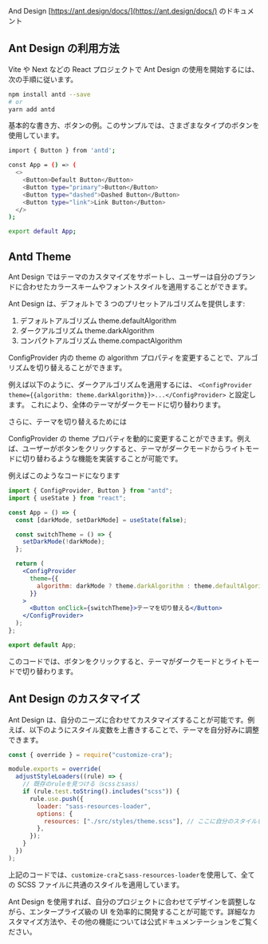 And Design [https://ant.design/docs/](https://ant.design/docs/) のドキュメント

## Ant Design の利用方法

Vite や Next などの React プロジェクトで Ant Design の使用を開始するには、次の手順に従います。

```bash
npm install antd --save
# or
yarn add antd
```

基本的な書き方、ボタンの例。このサンプルでは、さまざまなタイプのボタンを使用しています。

```bash
import { Button } from 'antd';

const App = () => (
  <>
    <Button>Default Button</Button>
    <Button type="primary">Button</Button>
    <Button type="dashed">Dashed Button</Button>
    <Button type="link">Link Button</Button>
  </>
);

export default App;
```

## Antd Theme

Ant Design ではテーマのカスタマイズをサポートし、ユーザーは自分のブランドに合わせたカラースキームやフォントスタイルを適用することができます。

Ant Design は、デフォルトで 3 つのプリセットアルゴリズムを提供します:

1. デフォルトアルゴリズム theme.defaultAlgorithm
1. ダークアルゴリズム theme.darkAlgorithm
1. コンパクトアルゴリズム theme.compactAlgorithm

ConfigProvider 内の theme の algorithm プロパティを変更することで、アルゴリズムを切り替えることができます。

例えば以下のように、ダークアルゴリズムを適用するには、
`<ConfigProvider theme={{algorithm: theme.darkAlgorithm}}>...</ConfigProvider>`
と設定します。
これにより、全体のテーマがダークモードに切り替わります。

さらに、テーマを切り替えるためには

ConfigProvider の theme プロパティを動的に変更することができます。例えば、ユーザーがボタンをクリックすると、テーマがダークモードからライトモードに切り替わるような機能を実装することが可能です。

例えばこのようなコードになります

```jsx
import { ConfigProvider, Button } from "antd";
import { useState } from "react";

const App = () => {
  const [darkMode, setDarkMode] = useState(false);

  const switchTheme = () => {
    setDarkMode(!darkMode);
  };

  return (
    <ConfigProvider
      theme={{
        algorithm: darkMode ? theme.darkAlgorithm : theme.defaultAlgorithm,
      }}
    >
      <Button onClick={switchTheme}>テーマを切り替える</Button>
    </ConfigProvider>
  );
};

export default App;
```

このコードでは、ボタンをクリックすると、テーマがダークモードとライトモードで切り替わります。

## Ant Design のカスタマイズ

Ant Design は、自分のニーズに合わせてカスタマイズすることが可能です。例えば、以下のようにスタイル変数を上書きすることで、テーマを自分好みに調整できます。

```jsx
const { override } = require("customize-cra");

module.exports = override(
  adjustStyleLoaders((rule) => {
    // 既存のruleを見つける（scssとsass）
    if (rule.test.toString().includes("scss")) {
      rule.use.push({
        loader: "sass-resources-loader",
        options: {
          resources: ["./src/styles/theme.scss"], // ここに自分のスタイルを指定
        },
      });
    }
  })
);
```

上記のコードでは、`customize-cra`と`sass-resources-loader`を使用して、全ての SCSS ファイルに共通のスタイルを適用しています。

Ant Design を使用すれば、自分のプロジェクトに合わせてデザインを調整しながら、エンタープライズ級の UI を効率的に開発することが可能です。詳細なカスタマイズ方法や、その他の機能については公式ドキュメンテーションをご覧ください。
